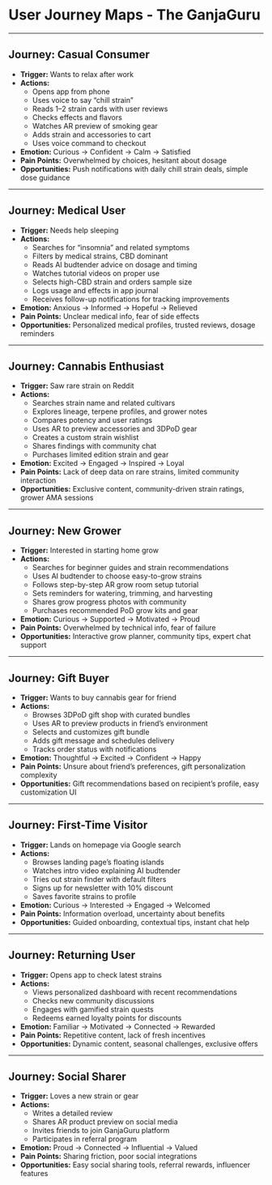 # User Journey Maps - The GanjaGuru

---

## Journey: Casual Consumer

- **Trigger:** Wants to relax after work  
- **Actions:**  
  - Opens app from phone  
  - Uses voice to say “chill strain”  
  - Reads 1–2 strain cards with user reviews  
  - Checks effects and flavors  
  - Watches AR preview of smoking gear  
  - Adds strain and accessories to cart  
  - Uses voice command to checkout  
- **Emotion:** Curious → Confident → Calm → Satisfied  
- **Pain Points:** Overwhelmed by choices, hesitant about dosage  
- **Opportunities:** Push notifications with daily chill strain deals, simple dose guidance  

---

## Journey: Medical User

- **Trigger:** Needs help sleeping  
- **Actions:**  
  - Searches for “insomnia” and related symptoms  
  - Filters by medical strains, CBD dominant  
  - Reads AI budtender advice on dosage and timing  
  - Watches tutorial videos on proper use  
  - Selects high-CBD strain and orders sample size  
  - Logs usage and effects in app journal  
  - Receives follow-up notifications for tracking improvements  
- **Emotion:** Anxious → Informed → Hopeful → Relieved  
- **Pain Points:** Unclear medical info, fear of side effects  
- **Opportunities:** Personalized medical profiles, trusted reviews, dosage reminders  

---

## Journey: Cannabis Enthusiast

- **Trigger:** Saw rare strain on Reddit  
- **Actions:**  
  - Searches strain name and related cultivars  
  - Explores lineage, terpene profiles, and grower notes  
  - Compares potency and user ratings  
  - Uses AR to preview accessories and 3DPoD gear  
  - Creates a custom strain wishlist  
  - Shares findings with community chat  
  - Purchases limited edition strain and gear  
- **Emotion:** Excited → Engaged → Inspired → Loyal  
- **Pain Points:** Lack of deep data on rare strains, limited community interaction  
- **Opportunities:** Exclusive content, community-driven strain ratings, grower AMA sessions  

---

## Journey: New Grower

- **Trigger:** Interested in starting home grow  
- **Actions:**  
  - Searches for beginner guides and strain recommendations  
  - Uses AI budtender to choose easy-to-grow strains  
  - Follows step-by-step AR grow room setup tutorial  
  - Sets reminders for watering, trimming, and harvesting  
  - Shares grow progress photos with community  
  - Purchases recommended PoD grow kits and gear  
- **Emotion:** Curious → Supported → Motivated → Proud  
- **Pain Points:** Overwhelmed by technical info, fear of failure  
- **Opportunities:** Interactive grow planner, community tips, expert chat support  

---

## Journey: Gift Buyer

- **Trigger:** Wants to buy cannabis gear for friend  
- **Actions:**  
  - Browses 3DPoD gift shop with curated bundles  
  - Uses AR to preview products in friend’s environment  
  - Selects and customizes gift bundle  
  - Adds gift message and schedules delivery  
  - Tracks order status with notifications  
- **Emotion:** Thoughtful → Excited → Confident → Happy  
- **Pain Points:** Unsure about friend’s preferences, gift personalization complexity  
- **Opportunities:** Gift recommendations based on recipient’s profile, easy customization UI  

---

## Journey: First-Time Visitor

- **Trigger:** Lands on homepage via Google search  
- **Actions:**  
  - Browses landing page’s floating islands  
  - Watches intro video explaining AI budtender  
  - Tries out strain finder with default filters  
  - Signs up for newsletter with 10% discount  
  - Saves favorite strains to profile  
- **Emotion:** Curious → Interested → Engaged → Welcomed  
- **Pain Points:** Information overload, uncertainty about benefits  
- **Opportunities:** Guided onboarding, contextual tips, instant chat help  

---

## Journey: Returning User

- **Trigger:** Opens app to check latest strains  
- **Actions:**  
  - Views personalized dashboard with recent recommendations  
  - Checks new community discussions  
  - Engages with gamified strain quests  
  - Redeems earned loyalty points for discounts  
- **Emotion:** Familiar → Motivated → Connected → Rewarded  
- **Pain Points:** Repetitive content, lack of fresh incentives  
- **Opportunities:** Dynamic content, seasonal challenges, exclusive offers  

---

## Journey: Social Sharer

- **Trigger:** Loves a new strain or gear  
- **Actions:**  
  - Writes a detailed review  
  - Shares AR product preview on social media  
  - Invites friends to join GanjaGuru platform  
  - Participates in referral program  
- **Emotion:** Proud → Connected → Influential → Valued  
- **Pain Points:** Sharing friction, poor social integrations  
- **Opportunities:** Easy social sharing tools, referral rewards, influencer features  